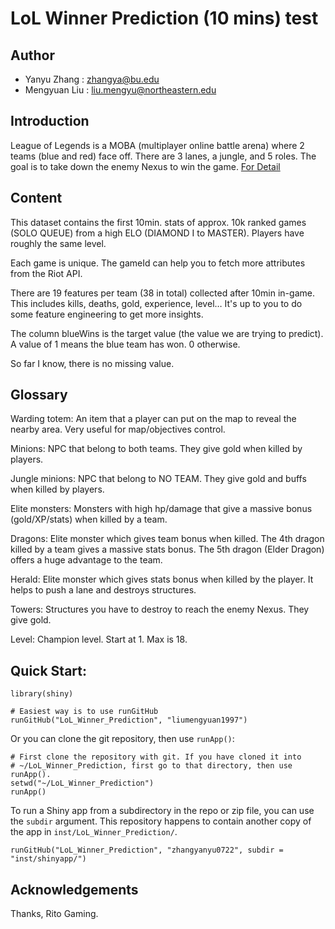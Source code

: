 # LoL Winner Prediction (10 mins) test

## Author

- Yanyu Zhang : zhangya@bu.edu
- Mengyuan Liu : liu.mengyu@northeastern.edu

## Introduction
League of Legends is a MOBA (multiplayer online battle arena) where 2 teams (blue and red) face off. There are 3 lanes, a jungle, and 5 roles. The goal is to take down the enemy Nexus to win the game. [For Detail]

## Content
This dataset contains the first 10min. stats of approx. 10k ranked games (SOLO QUEUE) from a high ELO (DIAMOND I to MASTER). Players have roughly the same level.

Each game is unique. The gameId can help you to fetch more attributes from the Riot API.

There are 19 features per team (38 in total) collected after 10min in-game. This includes kills, deaths, gold, experience, level… It's up to you to do some feature engineering to get more insights.

The column blueWins is the target value (the value we are trying to predict). A value of 1 means the blue team has won. 0 otherwise.

So far I know, there is no missing value.

## Glossary
Warding totem: An item that a player can put on the map to reveal the nearby area. Very useful for map/objectives control.

Minions: NPC that belong to both teams. They give gold when killed by players.

Jungle minions: NPC that belong to NO TEAM. They give gold and buffs when killed by players.

Elite monsters: Monsters with high hp/damage that give a massive bonus (gold/XP/stats) when killed by a team.

Dragons: Elite monster which gives team bonus when killed. The 4th dragon killed by a team gives a massive stats bonus. The 5th dragon (Elder Dragon) offers a huge advantage to the team.

Herald: Elite monster which gives stats bonus when killed by the player. It helps to push a lane and destroys structures.

Towers: Structures you have to destroy to reach the enemy Nexus. They give gold.

Level: Champion level. Start at 1. Max is 18.

## Quick Start:
```
library(shiny)

# Easiest way is to use runGitHub
runGitHub("LoL_Winner_Prediction", "liumengyuan1997")
```
Or you can clone the git repository, then use ```runApp()```:

```
# First clone the repository with git. If you have cloned it into
# ~/LoL_Winner_Prediction, first go to that directory, then use runApp().
setwd("~/LoL_Winner_Prediction")
runApp()
```
To run a Shiny app from a subdirectory in the repo or zip file, you can use the ```subdir``` argument. This repository happens to contain another copy of the app in ```inst/LoL_Winner_Prediction/```.

```
runGitHub("LoL_Winner_Prediction", "zhangyanyu0722", subdir = "inst/shinyapp/")
```


## Acknowledgements
Thanks, Rito Gaming.

[For Detail]: https://www.kaggle.com/bobbyscience/league-of-legends-diamond-ranked-games-10-min
